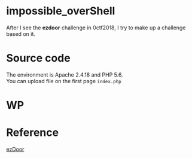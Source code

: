 # impossible_overShell
After I see the **ezdoor** challenge in 0ctf2018, I try to make up a challenge based on it.  

# Source code
The environment is Apache 2.4.18 and PHP 5.6.  
You can upload file on the first page `index.php`  

# WP

# Reference
[ezDoor](https://github.com/LyleMi/My-CTF-Challenges/tree/master/ezDoor/source)

